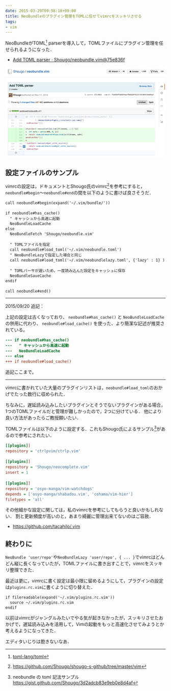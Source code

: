 ```yaml
---
date: 2015-03-29T09:58:18+09:00
title: NeoBundleのプラグイン管理をTOMLに任せてvimrcをスッキリさせる
tags:
- vim
---
```

NeoBundleがTOML[^1] parserを導入して，TOMLファイルにプラグイン管理を任せられるようになった．

- [Add TOML parser · Shougo/neobundle.vim@75e836f](https://github.com/Shougo/neobundle.vim/commit/75e836f566b94abfb6428f412173558953eb84a7)

![](/images/2015/03/29/neobundletoml.png)

## 設定ファイルのサンプル

vimrcの設定は，ドキュメントとShougo氏のvimrc[^2]を参考にすると，`neobundle#begin`〜`neobundle#end`の間を以下のように書けば良さそうだ．

```vim
call neobundle#begin(expand('~/.vim/bundle/'))

if neobundle#has_cache()
  " キャッシュから高速に起動
  NeoBundleLoadCache
else
  NeoBundleFetch 'Shougo/neobundle.vim'

  " TOMLファイルを指定
  call neobundle#load_toml('~/.vim/neobundle.toml')
  " NeoBundleLazyで指定した場合と同じ
  call neobundle#load_toml('~/.vim/neobundlelazy.toml', {'lazy' : 1} )

  " TOMLパーサが遅いため，一度読み込んだ設定をキャッシュに保存
  NeoBundleSaveCache
endif

call neobundle#end()
```

---

2015/09/20 追記：

上記の設定は古くなっており、 `neobundle#has_cache()` と `NeoBundleLoadCache` の併用に代わり、 `neobundle#load_cache()` を使った、より簡潔な記述が推奨されている。

```diff
--- if neobundle#has_cache()
---   " キャッシュから高速に起動
---   NeoBundleLoadCache
--- else
+++ if neobundle#load_cache()
```

追記ここまで。

---

vimrcに書かれていた大量のプラグインリストは，`neobundle#load_toml`のおかげでたった数行に収められた．

ちなみに，遅延読み込みしたいプラグインとそうでないプラグインがある場合，1つのTOMLファイルだと管理が難しかったので，2つに分けている．
他により良い方法があったらご教授願いたい．

TOMLファイルは以下のように設定する．これもShougo氏によるサンプル[^3]があるので参考にされたい．

```ini
[[plugins]]
repository = 'ctrlpvim/ctrlp.vim'

[[plugins]]
repository = 'Shougo/neocomplete.vim'
insert = 1

[[plugins]]
repository = 'osyo-manga/vim-watchdogs'
depends = ['osyo-manga/shabadou.vim', 'cohama/vim-hier']
filetypes = 'all'
```

その他細かな設定に関しては，私のvimrcを参考にしてもらうと良いかもしれない．
割と更新頻度が高いのと，あまり綺麗に管理出来てないのはご容赦．

- https://github.com/tacahilo/.vim

## 終わりに

`NeoBundle 'user/repo'`や`NeoBundleLazy 'user/repo', { ... }`でvimrcはどんどん縦に長くなっていたが，TOMLファイルに書き出すことで，vimrcをスッキリ整理できた．

最近は更に，vimrcに書く設定は最小限に留めるようにして，プラグインの設定は`plugins.rc.vim`に書くように切り替えた．

```vim
if filereadable(expand('~/.vim/plugins.rc.vim'))
  source ~/.vim/plugins.rc.vim
endif
```

以前はvimrcがジャングルみたいでやる気が起きなかったが，スッキリさせたおかげで，遅延読み込みを活用して，Vimの起動をもっと高速化させてみようとか考えるようになってきた．

エディタいじりは飽きないなあ．

[^1]: [toml-lang/toml](https://github.com/toml-lang/toml)
[^2]: https://github.com/Shougo/shougo-s-github/tree/master/vim
[^3]: neobundle の toml 記法サンプル https://gist.github.com/Shougo/3d2adcb83e9eb0e8d4af

